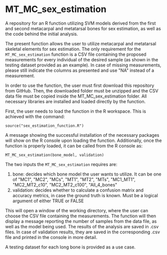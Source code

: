 # MT_MC_sex_estimation
A repository for an R function utilizing SVM models derived from the first and second metacarpal and metatarsal bones for sex estimation, as well as the code behind the initial analysis.

The present function allows the user to utilize metacarpal and metatarsal skeletal elements for sex estimation. The only requirement for the `MT_MC_sex_estimation` function is a CSV file containing the proposed measurements for every individual of the desired sample (as shown in the testing dataset provided as an example). In case of missing measurements, please still indicate the columns as presented and use "NA" instead of a measurement.

In order to use the function, the user must first download this repository from GitHub. Then, the downloaded folder must be unzipped and the CSV data file must be copied inside the MT_MC_sex_estimation folder. All necessary libraries are installed and loaded directly by the function.

First, the user needs to load the function in the R workspace. This is achieved with the command:
```
source("sex_estimation_function.R")
```

A message showing the successful installation of the necessary packages will show on the R console upon loading the function. Additionally, once the function is properly loaded, it can be called from the R console as:
```
MT_MC_sex_estimation(bone_model, validation)
```
The two inputs the `MT_MC_sex_estimation` requires are: 
1. bone: decides which bone model the user wants to utilize. It can be one of "MC1", "MC2", "MCs", "MT1", "MT2", "MTs", "MC1_MT1", "MC2_MT2_c10", "MC2_MT2_c100", "All_4_bones"
2. validation: decides whether to calculate a confusion matrix and accuracy metrics, in case the ground truth is known. Must be a logical argument of either TRUE or FALSE
   
This will open a window of the working directory, where the user can choose the CSV file containing the measurements. The function will then display a message reporting the number of samples from the data file, as well as the model being used. The results of the analysis are saved in .csv files. In case of validation results, they are saved in the corresponding .csv file and printed in the console in more detail.

A testing dataset for each long bone is provided as a use case.
